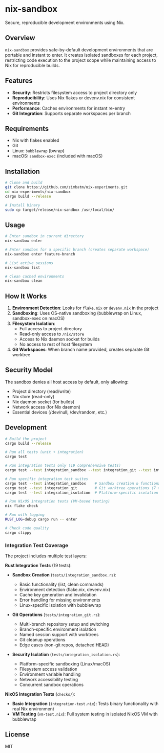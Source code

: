 # nix-sandbox

Secure, reproducible development environments using Nix.

## Overview

`nix-sandbox` provides safe-by-default development environments that are portable and instant to enter. It creates isolated sandboxes for each project, restricting code execution to the project scope while maintaining access to Nix for reproducible builds.

## Features

- **Security**: Restricts filesystem access to project directory only
- **Reproducibility**: Uses Nix flakes or devenv.nix for consistent environments
- **Performance**: Caches environments for instant re-entry
- **Git Integration**: Supports separate workspaces per branch

## Requirements

- Nix with flakes enabled
- Git
- Linux: `bubblewrap` (bwrap)
- macOS: `sandbox-exec` (included with macOS)

## Installation

```bash
# Clone and build
git clone https://github.com/zimbatm/nix-experiments.git
cd nix-experiments/nix-sandbox
cargo build --release

# Install binary
sudo cp target/release/nix-sandbox /usr/local/bin/
```

## Usage

```bash
# Enter sandbox in current directory
nix-sandbox enter

# Enter sandbox for a specific branch (creates separate workspace)
nix-sandbox enter feature-branch

# List active sessions
nix-sandbox list

# Clean cached environments
nix-sandbox clean
```

## How It Works

1. **Environment Detection**: Looks for `flake.nix` or `devenv.nix` in the project
2. **Sandboxing**: Uses OS-native sandboxing (bubblewrap on Linux, sandbox-exec on macOS)
3. **Filesystem Isolation**: 
   - Full access to project directory
   - Read-only access to `/nix/store`
   - Access to Nix daemon socket for builds
   - No access to rest of host filesystem
4. **Git Workspaces**: When branch name provided, creates separate Git worktree

## Security Model

The sandbox denies all host access by default, only allowing:
- Project directory (read/write)
- Nix store (read-only)
- Nix daemon socket (for builds)
- Network access (for Nix daemon)
- Essential devices (/dev/null, /dev/random, etc.)

## Development

```bash
# Build the project
cargo build --release

# Run all tests (unit + integration)
cargo test

# Run integration tests only (19 comprehensive tests)
cargo test --test integration_sandbox --test integration_git --test integration_isolation

# Run specific integration test suites
cargo test --test integration_sandbox    # Sandbox creation & functionality (5 tests)
cargo test --test integration_git        # Git worktree operations (7 tests)  
cargo test --test integration_isolation  # Platform-specific isolation (7 tests)

# Run NixOS integration tests (VM-based testing)
nix flake check

# Run with logging
RUST_LOG=debug cargo run -- enter

# Check code quality
cargo clippy
```

### Integration Test Coverage

The project includes multiple test layers:

**Rust Integration Tests** (19 tests):
- **Sandbox Creation** (`tests/integration_sandbox.rs`):
  - Basic functionality (list, clean commands)
  - Environment detection (flake.nix, devenv.nix)
  - Cache key generation and invalidation
  - Error handling for missing environments
  - Linux-specific isolation with bubblewrap

- **Git Operations** (`tests/integration_git.rs`):
  - Multi-branch repository setup and switching
  - Branch-specific environment isolation
  - Named session support with worktrees
  - Git cleanup operations
  - Edge cases (non-git repos, detached HEAD)

- **Security Isolation** (`tests/integration_isolation.rs`):
  - Platform-specific sandboxing (Linux/macOS)
  - Filesystem access validation
  - Environment variable handling
  - Network accessibility testing
  - Concurrent sandbox operations

**NixOS Integration Tests** (`checks/`):
- **Basic Integration** (`integration-test.nix`): Tests binary functionality with real Nix environment
- **VM Testing** (`vm-test.nix`): Full system testing in isolated NixOS VM with bubblewrap

## License

MIT